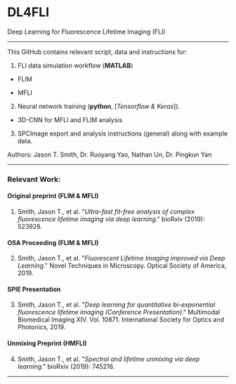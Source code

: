# DL4FLI
Deep Learning for Fluorescence Lifetime Imaging (FLI)

--------------------------------------------------------------

This GitHub contains relevant script, data and instructions for:
1. FLI data simulation workflow (**MATLAB**)

  * FLIM

  * MFLI

2. Neural network training (**python**, [_Tensorflow & Keras_]).

  * 3D-CNN for MFLI and FLIM analysis
  
3. SPCImage export and analysis instructions (general) along with example data.

Authors: Jason T. Smith, Dr. Ruoyang Yao, Nathan Un, Dr. Pingkun Yan

--------------------------------------------------------------

### Relevant Work:

#### Original preprint (FLIM & MFLI)
1) Smith, Jason T., et al. "_Ultra-fast fit-free analysis of complex fluorescence lifetime imaging via deep learning_." bioRxiv (2019): 523928.

#### OSA Proceeding (FLIM & MFLI)
2) Smith, Jason T., et al. "_Fluorescent Lifetime Imaging improved via Deep Learning_." Novel Techniques in Microscopy. Optical Society of America, 2019.

#### SPIE Presentation
3) Smith, Jason T., et al. "_Deep learning for quantitative bi-exponential fluorescence lifetime imaging (Conference Presentation)_." Multimodal Biomedical Imaging XIV. Vol. 10871. International Society for Optics and Photonics, 2019.

#### Unmixing Preprint (HMFLI)
4) Smith, Jason T., et al. "_Spectral and lifetime unmixing via deep learning_." bioRxiv (2019): 745216.

--------------------------------------------------------------

